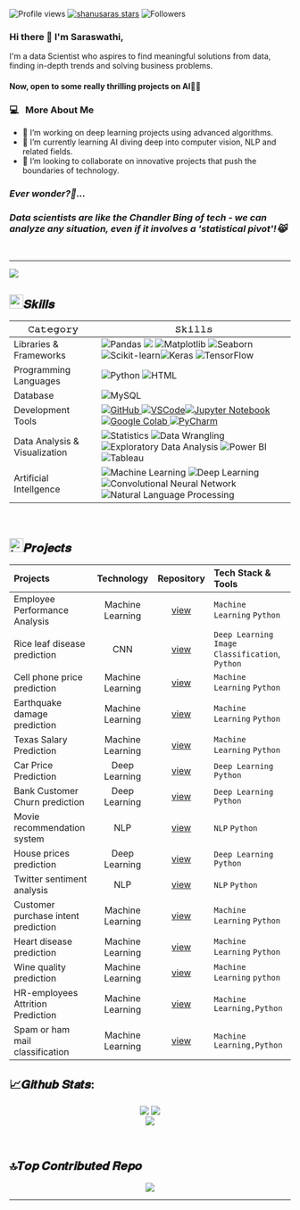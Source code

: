 ![Profile views](https://komarev.com/ghpvc/?username=shanusaras&style=for-the-badge&color=0077B5)
[![shanusaras stars](https://img.shields.io/github/stars/shanusaras?color=2F4F4F&style=for-the-badge&logo=https://github.com/shanusaras/repo/raw/main/path/to/your/image.png)](https://github.com/shanusaras?tab=repositories&sort=stargazers)
![Followers](https://img.shields.io/github/followers/shanusaras?style=for-the-badge&color=0077B5 )

### Hi there 👋 I'm Saraswathi,

<!--<h2> Hi there! 👋 i'm Saraswathi.</h2> -->

I'm a data Scientist who aspires to find meaningful solutions from data, finding in-depth trends and solving business problems.

#### Now, open to some really thrilling projects on AI👩‍💻

<h3>  💻 &nbsp; More About Me </h3>

- 🔭 I’m working on deep learning projects using advanced algorithms.
- 🌱 I’m currently learning AI diving deep into computer vision, NLP and related fields.
- 👯 I’m looking to collaborate on innovative projects that push the boundaries of technology.

<h3><b><i>Ever wonder?💬...</b></i></h3>
<h3><b><i>Data scientists are like the Chandler Bing of tech - we can analyze any situation, even if it involves a 'statistical pivot'!😹</b></i></h3>

<!--- ------------------------------------------------------------------------------------------------------------------------------------------------------ -->
<!--- -- Activity Graph ------------------------------------------------------------------------------------------------------------------------------------ -->
<!--- ------------------------------------------------------------------------------------------------------------------------------------------------------ -->


<br>
<hr>

<img src="https://github-readme-activity-graph.vercel.app/graph?username=shanusaras&bg_color=161b22&color=ffffff&line=d5d5d5&point=a76c6c&area=true&hide_border=true&hide_title=true" />


## <img src='https://user-images.githubusercontent.com/74038190/206662607-d9e7591e-bbf9-42f9-9386-29efc927bc16.gif' width="25">𝑺𝒌𝒊𝒍𝒍𝒔 

| 𝙲𝚊𝚝𝚎𝚐𝚘𝚛𝚢       | 𝚂𝚔𝚒𝚕𝚕𝚜        |
|-----------------|---------------|
| Libraries & Frameworks| ![Pandas](https://img.shields.io/badge/Pandas-150458?style=for-the-badge&logo=pandas&logoColor=white) <img src="https://img.shields.io/badge/NumPy-013243?style=for-the-badge&logo=numpy&logoColor=white" /> ![Matplotlib](https://img.shields.io/badge/Matplotlib-3776AB?style=for-the-badge&logo=matplotlib&logoColor=white) ![Seaborn](https://img.shields.io/badge/Seaborn-4EABE1?style=for-the-badge&logo=seaborn&logoColor=white) ![Scikit-learn](https://img.shields.io/badge/Scikit%20learn-F7931E?style=for-the-badge&logo=scikit-learn&logoColor=white)![Keras](https://img.shields.io/badge/Keras-D00000?style=for-the-badge&logo=keras&logoColor=white) ![TensorFlow](https://img.shields.io/badge/TensorFlow-FF6F00?style=for-the-badge&logo=tensorflow&logoColor=white) | 
| Programming  Languages  | ![Python](https://img.shields.io/badge/Python-3776AB?style=for-the-badge&logo=python&logoColor=white) ![HTML](https://img.shields.io/badge/HTML-E34F26?style=for-the-badge&logo=html5&logoColor=white) |
| Database |  ![MySQL](https://img.shields.io/badge/MySQL-4479A1?style=for-the-badge&logo=mysql&logoColor=white) |
| Development Tools|  <a href="https://github.com/shanusaras">![GitHub](https://img.shields.io/badge/GitHub-181717?style=for-the-badge&logo=github&logoColor=white) ![VSCode](https://img.shields.io/badge/Visual%20Studio%20Code-007ACC?style=for-the-badge&logo=visual-studio-code&logoColor=white)![Jupyter Notebook](https://img.shields.io/badge/Jupyter%20Notebook-F37626?style=for-the-badge&logo=jupyter&logoColor=white) ![Google Colab](https://img.shields.io/badge/Google%20Colab-F9AB00?style=for-the-badge&logo=google-colab&logoColor=white) ![PyCharm](https://img.shields.io/badge/PyCharm-000000?style=for-the-badge&logo=pycharm&logoColor=white)  |
| Data Analysis & Visualization | ![Statistics](https://img.shields.io/badge/Statistics-2E8B57?style=for-the-badge&logoColor=white) ![Data Wrangling](https://img.shields.io/badge/Data%20Wrangling-FFD700?style=for-the-badge&logoColor=white) ![Exploratory Data Analysis](https://img.shields.io/badge/EDA-FFA500?style=for-the-badge&logoColor=white) ![Power BI](https://img.shields.io/badge/Power%20BI-F2C811?style=for-the-badge&logo=power-bi&logoColor=black) ![Tableau](https://img.shields.io/badge/Tableau-20232A?style=for-the-badge&logo=Tableau&logoColor=white) |
| Artificial Intellgence | ![Machine Learning](https://img.shields.io/badge/Machine%20Learning-6D4A8E?style=for-the-badge&logoColor=white) ![Deep Learning](https://img.shields.io/badge/Deep%20Learning-FF6F00?style=for-the-badge&logoColor=white) ![Convolutional Neural Network](https://img.shields.io/badge/CNN-336791?style=for-the-badge&logoColor=white) ![Natural Language Processing](https://img.shields.io/badge/NLP-4B8BBE?style=for-the-badge&logoColor=white)  |
<br>

<!--- ------------------------------------------------------------------------------------------------------------------------------------------------------ -->
<!--- -- Projects Section ---------------------------------------------------------------------------------------------------------------------------------- -->
<!--- ------------------------------------------------------------------------------------------------------------------------------------------------------ -->


## <img src="https://user-images.githubusercontent.com/74038190/221857969-f37e1717-1470-4fe4-abb5-88b334cf64ea.png" alt="icon of todo list" width="25" />𝑷𝒓𝒐𝒋𝒆𝒄𝒕𝒔  

| Projects | Technology | Repository | Tech Stack & Tools |
|:---------|:----------:|:----------:|:-------------------|
| Employee Performance Analysis | Machine Learning |[view](https://github.com/shanusaras/Employees_performance_analysis.git) |`Machine Learning`  `Python`  |
| Rice leaf disease prediction  | CNN |[view](https://github.com/shanusaras/Rice_leaf_disease_prediction.git) |`Deep Learning`  `Image Classification`, `Python`|
| Cell phone price prediction | Machine Learning | [view](https://github.com/shanusaras/Capstone_Projects.git) |`Machine Learning`  `Python`|
| Earthquake damage prediction | Machine Learning | [view](https://github.com/shanusaras/Capstone_Projects.git) |`Machine Learning`  `Python`|
| Texas Salary Prediction | Machine Learning | [view](https://github.com/shanusaras/Capstone_Projects.git) |`Machine Learning`  `Python`| 
| Car Price Prediction | Deep Learning | [view](https://github.com/shanusaras/Deep_Learning_projects.git)|`Deep Learning`  `Python`  |
| Bank Customer Churn prediction | Deep Learning  | [view](https://github.com/shanusaras/Deep_Learning_projects.git) |`Deep Learning`  `Python`  |
| Movie recommendation system  | NLP | [view](https://github.com/shanusaras/Movie_recommendation_system.git) |`NLP`  `Python`| 
|  House prices prediction  | Deep Learning   | [view](https://github.com/shanusaras/House_prices_prediction.git) |`Deep Learning`  `Python`|
| Twitter sentiment analysis  | NLP  | [view](https://github.com/shanusaras/Twitter_sentiment_analysis.git) |`NLP`  `Python`|
| Customer purchase intent prediction | Machine Learning  | [view](https://github.com/shanusaras/Bank_customers_purchase_prediction.git) |`Machine Learning`  `Python`|
| Heart disease prediction | Machine Learning | [view](https://github.com/shanusaras/heart_diseases_prediction.git) |`Machine Learning`  `Python` | 
| Wine quality prediction | Machine Learning | [view](https://github.com/shanusaras/wine_quality_prediction.git) |`Machine Learning` `python`  | 
| HR-employees Attrition Prediction | Machine Learning  | [view](https://github.com/shanusaras/HR_employees_attrition_prediction.git) |`Machine Learning,Python`  |
| Spam or ham mail classification | Machine Learning  | [view](https://github.com/shanusaras/spam_or_ham_mail_classification.git) |`Machine Learning,Python`  |

## 📈𝑮𝒊𝒕𝒉𝒖𝒃 𝑺𝒕𝒂𝒕𝒔:

<div  align=center>
 
![](https://github-readme-stats.vercel.app/api?username=shanusaras&show_icons=true&theme=merko)
![](https://github-readme-streak-stats.herokuapp.com/?user=shanusaras&theme=merko)<br/>
![](https://github-readme-stats.vercel.app/api/top-langs/?username=shanusaras&theme=merko&layout=compact)

</div>

<br/>

## 🔝𝑻𝒐𝒑 𝑪𝒐𝒏𝒕𝒓𝒊𝒃𝒖𝒕𝒆𝒅 𝑹𝒆𝒑𝒐

<div  align=center>
 
![](https://github-contributor-stats.vercel.app/api?username=shanusaras&limit=5&theme=merko&combine_all_yearly_contributions=true)

</div>

---
